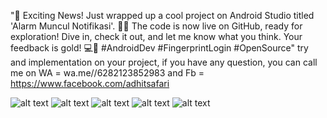 "🔐 Exciting News! Just wrapped up a cool project on Android Studio titled 'Alarm Muncul Notifikasi'. 🚀✨ The code is now live on GitHub, ready for exploration! Dive in, check it out, and let me know what you think. Your feedback is gold! 💻🤝 #AndroidDev #FingerprintLogin #OpenSource"
try and implementation on your project, if you have any question, you can call me on WA = wa.me//6282123852983 and
 Fb = https://www.facebook.com/adhitsafari

![alt text](https://github.com/adhitsafary/Alarm_Muncul_Notifikasi/blob/master/Screenshot_2023-12-29-19-17-56-08.jpg?raw=true)
![alt text](https://github.com/adhitsafary/Alarm_Muncul_Notifikasi/blob/master/Screenshot_2023-12-29-19-17-47-79.jpg?raw=true)
![alt text](https://github.com/adhitsafary/Alarm_Muncul_Notifikasi/blob/master/Screenshot_2023-12-29-19-17-59-19.jpg?raw=true)
![alt text](https://github.com/adhitsafary/Alarm_Muncul_Notifikasi/blob/master/Screenshot_2023-12-29-19-18-45-86.jpg?raw=true)
![alt text](https://github.com/adhitsafary/Alarm_Muncul_Notifikasi/blob/master/Screenshot_2023-12-29-19-19-00-75.jpg?raw=true)



